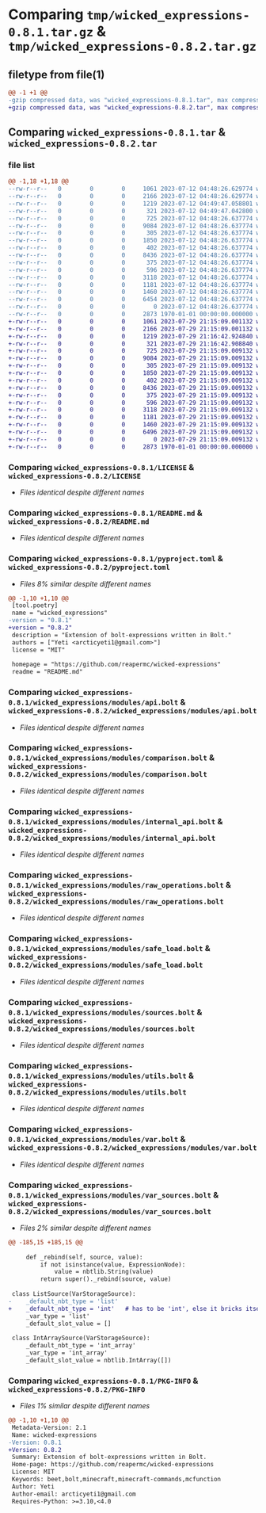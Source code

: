 # Comparing `tmp/wicked_expressions-0.8.1.tar.gz` & `tmp/wicked_expressions-0.8.2.tar.gz`

## filetype from file(1)

```diff
@@ -1 +1 @@
-gzip compressed data, was "wicked_expressions-0.8.1.tar", max compression
+gzip compressed data, was "wicked_expressions-0.8.2.tar", max compression
```

## Comparing `wicked_expressions-0.8.1.tar` & `wicked_expressions-0.8.2.tar`

### file list

```diff
@@ -1,18 +1,18 @@
--rw-r--r--   0        0        0     1061 2023-07-12 04:48:26.629774 wicked_expressions-0.8.1/LICENSE
--rw-r--r--   0        0        0     2166 2023-07-12 04:48:26.629774 wicked_expressions-0.8.1/README.md
--rw-r--r--   0        0        0     1219 2023-07-12 04:49:47.058801 wicked_expressions-0.8.1/pyproject.toml
--rw-r--r--   0        0        0      321 2023-07-12 04:49:47.042800 wicked_expressions-0.8.1/wicked_expressions/__init__.py
--rw-r--r--   0        0        0      725 2023-07-12 04:48:26.637774 wicked_expressions-0.8.1/wicked_expressions/modules/api.bolt
--rw-r--r--   0        0        0     9084 2023-07-12 04:48:26.637774 wicked_expressions-0.8.1/wicked_expressions/modules/comparison.bolt
--rw-r--r--   0        0        0      305 2023-07-12 04:48:26.637774 wicked_expressions-0.8.1/wicked_expressions/modules/config.bolt
--rw-r--r--   0        0        0     1850 2023-07-12 04:48:26.637774 wicked_expressions-0.8.1/wicked_expressions/modules/internal_api.bolt
--rw-r--r--   0        0        0      402 2023-07-12 04:48:26.637774 wicked_expressions-0.8.1/wicked_expressions/modules/nbtlib.bolt
--rw-r--r--   0        0        0     8436 2023-07-12 04:48:26.637774 wicked_expressions-0.8.1/wicked_expressions/modules/raw_operations.bolt
--rw-r--r--   0        0        0      375 2023-07-12 04:48:26.637774 wicked_expressions-0.8.1/wicked_expressions/modules/rebindable.bolt
--rw-r--r--   0        0        0      596 2023-07-12 04:48:26.637774 wicked_expressions-0.8.1/wicked_expressions/modules/safe_load.bolt
--rw-r--r--   0        0        0     3118 2023-07-12 04:48:26.637774 wicked_expressions-0.8.1/wicked_expressions/modules/sources.bolt
--rw-r--r--   0        0        0     1181 2023-07-12 04:48:26.637774 wicked_expressions-0.8.1/wicked_expressions/modules/utils.bolt
--rw-r--r--   0        0        0     1460 2023-07-12 04:48:26.637774 wicked_expressions-0.8.1/wicked_expressions/modules/var.bolt
--rw-r--r--   0        0        0     6454 2023-07-12 04:48:26.637774 wicked_expressions-0.8.1/wicked_expressions/modules/var_sources.bolt
--rw-r--r--   0        0        0        0 2023-07-12 04:48:26.637774 wicked_expressions-0.8.1/wicked_expressions/py.typed
--rw-r--r--   0        0        0     2873 1970-01-01 00:00:00.000000 wicked_expressions-0.8.1/PKG-INFO
+-rw-r--r--   0        0        0     1061 2023-07-29 21:15:09.001132 wicked_expressions-0.8.2/LICENSE
+-rw-r--r--   0        0        0     2166 2023-07-29 21:15:09.001132 wicked_expressions-0.8.2/README.md
+-rw-r--r--   0        0        0     1219 2023-07-29 21:16:42.924840 wicked_expressions-0.8.2/pyproject.toml
+-rw-r--r--   0        0        0      321 2023-07-29 21:16:42.908840 wicked_expressions-0.8.2/wicked_expressions/__init__.py
+-rw-r--r--   0        0        0      725 2023-07-29 21:15:09.009132 wicked_expressions-0.8.2/wicked_expressions/modules/api.bolt
+-rw-r--r--   0        0        0     9084 2023-07-29 21:15:09.009132 wicked_expressions-0.8.2/wicked_expressions/modules/comparison.bolt
+-rw-r--r--   0        0        0      305 2023-07-29 21:15:09.009132 wicked_expressions-0.8.2/wicked_expressions/modules/config.bolt
+-rw-r--r--   0        0        0     1850 2023-07-29 21:15:09.009132 wicked_expressions-0.8.2/wicked_expressions/modules/internal_api.bolt
+-rw-r--r--   0        0        0      402 2023-07-29 21:15:09.009132 wicked_expressions-0.8.2/wicked_expressions/modules/nbtlib.bolt
+-rw-r--r--   0        0        0     8436 2023-07-29 21:15:09.009132 wicked_expressions-0.8.2/wicked_expressions/modules/raw_operations.bolt
+-rw-r--r--   0        0        0      375 2023-07-29 21:15:09.009132 wicked_expressions-0.8.2/wicked_expressions/modules/rebindable.bolt
+-rw-r--r--   0        0        0      596 2023-07-29 21:15:09.009132 wicked_expressions-0.8.2/wicked_expressions/modules/safe_load.bolt
+-rw-r--r--   0        0        0     3118 2023-07-29 21:15:09.009132 wicked_expressions-0.8.2/wicked_expressions/modules/sources.bolt
+-rw-r--r--   0        0        0     1181 2023-07-29 21:15:09.009132 wicked_expressions-0.8.2/wicked_expressions/modules/utils.bolt
+-rw-r--r--   0        0        0     1460 2023-07-29 21:15:09.009132 wicked_expressions-0.8.2/wicked_expressions/modules/var.bolt
+-rw-r--r--   0        0        0     6496 2023-07-29 21:15:09.009132 wicked_expressions-0.8.2/wicked_expressions/modules/var_sources.bolt
+-rw-r--r--   0        0        0        0 2023-07-29 21:15:09.009132 wicked_expressions-0.8.2/wicked_expressions/py.typed
+-rw-r--r--   0        0        0     2873 1970-01-01 00:00:00.000000 wicked_expressions-0.8.2/PKG-INFO
```

### Comparing `wicked_expressions-0.8.1/LICENSE` & `wicked_expressions-0.8.2/LICENSE`

 * *Files identical despite different names*

### Comparing `wicked_expressions-0.8.1/README.md` & `wicked_expressions-0.8.2/README.md`

 * *Files identical despite different names*

### Comparing `wicked_expressions-0.8.1/pyproject.toml` & `wicked_expressions-0.8.2/pyproject.toml`

 * *Files 8% similar despite different names*

```diff
@@ -1,10 +1,10 @@
 [tool.poetry]
 name = "wicked_expressions"
-version = "0.8.1"
+version = "0.8.2"
 description = "Extension of bolt-expressions written in Bolt."
 authors = ["Yeti <arcticyeti1@gmail.com>"]
 license = "MIT"
 
 homepage = "https://github.com/reapermc/wicked-expressions"
 readme = "README.md"
```

### Comparing `wicked_expressions-0.8.1/wicked_expressions/modules/api.bolt` & `wicked_expressions-0.8.2/wicked_expressions/modules/api.bolt`

 * *Files identical despite different names*

### Comparing `wicked_expressions-0.8.1/wicked_expressions/modules/comparison.bolt` & `wicked_expressions-0.8.2/wicked_expressions/modules/comparison.bolt`

 * *Files identical despite different names*

### Comparing `wicked_expressions-0.8.1/wicked_expressions/modules/internal_api.bolt` & `wicked_expressions-0.8.2/wicked_expressions/modules/internal_api.bolt`

 * *Files identical despite different names*

### Comparing `wicked_expressions-0.8.1/wicked_expressions/modules/raw_operations.bolt` & `wicked_expressions-0.8.2/wicked_expressions/modules/raw_operations.bolt`

 * *Files identical despite different names*

### Comparing `wicked_expressions-0.8.1/wicked_expressions/modules/safe_load.bolt` & `wicked_expressions-0.8.2/wicked_expressions/modules/safe_load.bolt`

 * *Files identical despite different names*

### Comparing `wicked_expressions-0.8.1/wicked_expressions/modules/sources.bolt` & `wicked_expressions-0.8.2/wicked_expressions/modules/sources.bolt`

 * *Files identical despite different names*

### Comparing `wicked_expressions-0.8.1/wicked_expressions/modules/utils.bolt` & `wicked_expressions-0.8.2/wicked_expressions/modules/utils.bolt`

 * *Files identical despite different names*

### Comparing `wicked_expressions-0.8.1/wicked_expressions/modules/var.bolt` & `wicked_expressions-0.8.2/wicked_expressions/modules/var.bolt`

 * *Files identical despite different names*

### Comparing `wicked_expressions-0.8.1/wicked_expressions/modules/var_sources.bolt` & `wicked_expressions-0.8.2/wicked_expressions/modules/var_sources.bolt`

 * *Files 2% similar despite different names*

```diff
@@ -185,15 +185,15 @@
 
     def _rebind(self, source, value):
         if not isinstance(value, ExpressionNode):
             value = nbtlib.String(value)
         return super()._rebind(source, value)
 
 class ListSource(VarStorageSource):
-    _default_nbt_type = 'list'
+    _default_nbt_type = 'int'   # has to be 'int', else it bricks itself
     _var_type = 'list'
     _default_slot_value = []
 
 class IntArraySource(VarStorageSource):
     _default_nbt_type = 'int_array'
     _var_type = 'int_array'
     _default_slot_value = nbtlib.IntArray([])
```

### Comparing `wicked_expressions-0.8.1/PKG-INFO` & `wicked_expressions-0.8.2/PKG-INFO`

 * *Files 1% similar despite different names*

```diff
@@ -1,10 +1,10 @@
 Metadata-Version: 2.1
 Name: wicked-expressions
-Version: 0.8.1
+Version: 0.8.2
 Summary: Extension of bolt-expressions written in Bolt.
 Home-page: https://github.com/reapermc/wicked-expressions
 License: MIT
 Keywords: beet,bolt,minecraft,minecraft-commands,mcfunction
 Author: Yeti
 Author-email: arcticyeti1@gmail.com
 Requires-Python: >=3.10,<4.0
```

